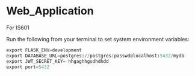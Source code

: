 # Web_Application
For IS601


Run the following from your terminal to set system environment variables:
 
```python
export FLASK_ENV=development
export DATABASE_URL=postgres://postgres:passwd@localhost:5432/mydb
export JWT_SECRET_KEY= hhgaghhgsdhdhdd
export port=5432
```